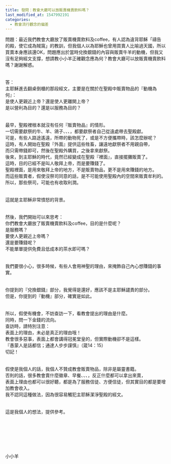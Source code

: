 ```yaml
---
title: 發問：教會大廳可以放販賣機賣飲料嗎？
last_modified_at: 1547992191
categories:
  - 教會流行觀念的偏差
---
```


問題：最近我們教會大廳放了販賣機賣飲料及coffee，有人認為違背耶穌「禱告的殿，使它成為賊窩」的教訓，但我個人以為耶穌也曾用買賣人比喻過天國，所以買賣本身應該還OK，問題應出於當時兌換銀錢的內容與販賣牛羊的動機，但我又沒有足夠經文支撐，想請教小小羊正確觀念應為何？教會大廳可以放販賣機賣飲料嗎？謝謝解惑。<!--more--><br><br><br>答：<br>主耶穌進去翻桌倒櫃的那段經文，主要是在關於在聖殿中販賣物品的『動機為何』：<br>是使人更親近上帝？還是使人更離開上帝？<br>是以營利為目的？還是以服務為目的？<br><br> <br>最早，聖殿裡根本就沒有任何『販賣物品』的情形。<br>一切需要獻祭的牛、羊、鴿子、、、，都要獻祭者自己從遠處帶去聖殿獻。<br>可是，有些人路途遙遠，所帶的動物死了，或是不方便攜帶時，該怎麼辦呢？<br>這時，有人開始在聖殿『外面』提供這些牲畜，讓遠地獻祭者不用親自帶，<br>而只需帶錢即可，然後在聖殿外購買，之後拿來獻祭。<br>後來，到主耶穌的時代，竟然已經變成在聖殿『裡面』，直接擺攤販賣了。<br>這時，目的已經不是叫人敬拜上帝，而是要賺錢了。<br>聖殿裡面，是用來敬拜上帝的地方，不是販賣物品，更不是用來賺錢的地方。<br>而這些販賣者，假使沒祭司同意的話，是不可能使用聖殿內的空間來販賣牟利的。<br>所以，那些祭司，可能也有收取利潤。<br> <br><br>這就是主耶穌非常憤怒的背景。<br><br> <br>然後，我們開始可以來思考：<br>你們教會大廳放了販賣機賣飲料及coffee，目的是什麼呢？<br>是服務嗎？<br>要使人更親近上帝嗎？<br>還是要賺錢呢？<br>不能單單提供免費且低成本的茶水即可嗎？<br><br> <br>我們要很小心，很多時候，有些人會用神聖的理由，來掩飾自己內心想賺錢的事實。<br><br> <br>你提到的『兌換銀錢』部分，我覺得是還好，應該不是主耶穌譴責的部分。<br>但是，你提到的『動機』部分，確實是如此。<br> <br><br>所以，假使有機會，不妨查訪一下，看教會提出的理由是什麼。<br>同時，問一下金錢的流向。<br>查訪時，請特別注意：<br>表面上的理由，未必是真正的理由哦！<br>教會很多惡事，表面上都會講得冠冕堂皇的，但實際動機卻不是這樣。<br>『愚蒙人是話都信；通達人步步謹慎』（箴14：15）<br>切記！<br> <br><br>假使是我個人的話，我個人不贊成教會販賣物品，除非是屬靈書籍。<br>否則的話，很多教會賣什麼徽章、早餐、、、，反正什麼都可以拿出來賣，<br>表面上理由也都可以很好聽，都是為了服務信徒、方便信徒，但其實目的都是要增加教會收入。<br>我不認同這種做法，因為很容易觸犯主耶穌潔淨聖殿的經文。<br> <br><br>這是我個人的想法，提供參考。<br> <br><br><br><br><br><br><br>小小羊<br><br><br><br><br><br><br><br><br>
